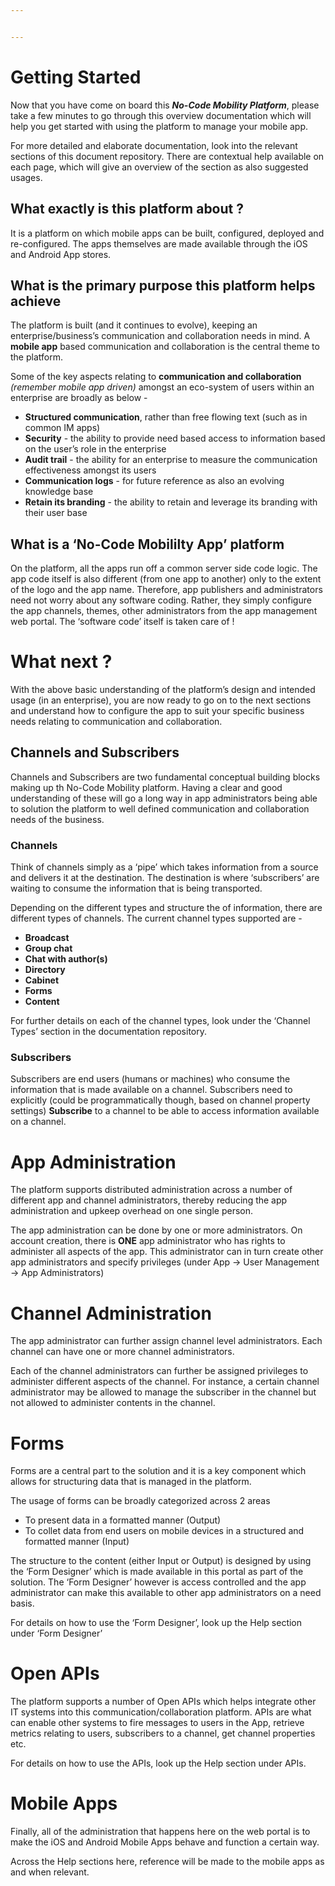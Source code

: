 ```yaml
---


---
```


<h1 id="getting-started">Getting Started</h1>
<p>Now that you have come on board this <em><strong>No-Code Mobility Platform</strong></em>, please take a few minutes to go through this overview documentation which will help you get started with using the platform to manage your mobile app.</p>
<p>For more detailed and elaborate documentation, look into the relevant sections of this document repository. There are contextual help available on each page, which will give an overview of the section as also suggested usages.</p>
<h2 id="what-exactly-is-this-platform-about-">What exactly is this platform about ?</h2>
<p>It is a platform on which mobile apps can be built, configured, deployed and re-configured. The apps themselves are made available through the iOS and Android App stores.</p>
<h2 id="what-is-the-primary-purpose-this-platform-helps-achieve">What is the primary purpose this platform helps achieve</h2>
<p>The platform is built (and it continues to evolve), keeping an enterprise/business’s communication and collaboration needs in mind. A <strong>mobile app</strong> based communication and collaboration is the central theme to the platform.</p>
<p>Some of the key aspects relating to <strong>communication and collaboration</strong> <em>(remember mobile app driven)</em> amongst an eco-system of users within an enterprise are broadly as below -</p>
<ul>
<li><strong>Structured communication</strong>, rather than free flowing text (such as in common IM apps)</li>
<li><strong>Security</strong> - the ability to provide need based access to information based on the user’s role in the enterprise</li>
<li><strong>Audit trail</strong> - the ability for an enterprise to measure the communication effectiveness amongst its users</li>
<li><strong>Communication logs</strong> - for future reference as also an evolving knowledge base</li>
<li><strong>Retain its branding</strong> - the ability to retain and leverage its branding with their user base</li>
</ul>
<h2 id="what-is-a-no-code-mobililty-app-platform">What is a ‘No-Code Mobililty App’ platform</h2>
<p>On the platform, all the apps run off a common server side code logic. The app code itself is also different (from one app to another) only to the extent of the logo and the app name. Therefore, app publishers and administrators need not worry about any software coding. Rather, they simply configure the app channels, themes, other administrators from the app management web portal. The ‘software code’ itself is taken care of !</p>
<h1 id="what-next-">What next ?</h1>
<p>With the above basic understanding of the platform’s design and intended usage (in an enterprise), you are now ready to go on to the next sections and understand how to configure the app to suit your specific business needs relating to communication and collaboration.</p>
<h2 id="channels-and-subscribers">Channels and Subscribers</h2>
<p>Channels and Subscribers are two fundamental conceptual building blocks making up th No-Code Mobility platform. Having a clear and good understanding of these will go a long way in app administrators being able to solution the platform to well defined communication and collaboration needs of the business.</p>
<h3 id="channels">Channels</h3>
<p>Think of channels simply as a ‘pipe’ which takes information from a source and delivers it at the destination. The destination is where ‘subscribers’ are waiting to consume the information that is being transported.</p>
<p>Depending on the different types and structure the of information, there are different types of channels. The current channel types supported are -</p>
<ul>
<li><strong>Broadcast</strong></li>
<li><strong>Group chat</strong></li>
<li><strong>Chat with author(s)</strong></li>
<li><strong>Directory</strong></li>
<li><strong>Cabinet</strong></li>
<li><strong>Forms</strong></li>
<li><strong>Content</strong></li>
</ul>
<p>For further details on each of the channel types, look under the ‘Channel Types’ section in the documentation repository.</p>
<h3 id="subscribers">Subscribers</h3>
<p>Subscribers are end users (humans or machines) who consume the information that is made available on a channel. Subscribers need to explicitly (could be programmatically though, based on channel property settings) <strong>Subscribe</strong> to a channel to be able to access information available on a channel.</p>
<h1 id="app-administration">App Administration</h1>
<p>The platform supports distributed administration across a number of different app and channel administrators, thereby reducing the app administration and upkeep overhead on one single person.</p>
<p>The app administration can be done by one or more administrators. On account creation, there is <strong>ONE</strong> app administrator who has rights to administer all aspects of the app. This administrator can in turn create other app administrators and specify privileges (under App -&gt; User Management -&gt; App Administrators)</p>
<h1 id="channel-administration">Channel Administration</h1>
<p>The app administrator can further assign channel level administrators. Each channel can have one or more channel administrators.</p>
<p>Each of the channel administrators can further be assigned privileges to administer different aspects of the channel. For instance, a certain channel administrator may be allowed to manage the subscriber in the channel but not allowed to administer contents in the channel.</p>
<h1 id="forms">Forms</h1>
<p>Forms are a central part to the solution and it is a key component which allows for structuring data that is managed in the platform.</p>
<p>The usage of forms can be broadly categorized across 2 areas</p>
<ul>
<li>To present data in a formatted manner (Output)</li>
<li>To collet data from end users on mobile devices in a structured and formatted manner (Input)</li>
</ul>
<p>The structure to the content (either Input or Output) is designed by using the ‘Form Designer’ which is made available in this portal as part of the solution. The ‘Form Designer’ however is access controlled and the app administrator can make this available to other app administrators on a need basis.</p>
<p>For details on how to use the ‘Form Designer’, look up the Help section under ‘Form Designer’</p>
<h1 id="open-apis">Open APIs</h1>
<p>The platform supports a number of Open APIs which helps integrate other IT systems into this communication/collaboration platform. APIs are what can enable other systems to fire messages to users in the App, retrieve metrics relating to users, subscribers to a channel, get channel properties etc.</p>
<p>For details on how to use the APIs, look up the Help section under APIs.</p>
<h1 id="mobile-apps">Mobile Apps</h1>
<p>Finally, all of the administration that happens here on the web portal is to make the iOS and Android Mobile Apps behave and function a certain way.</p>
<p>Across the Help sections here, reference will be made to the mobile apps as and when relevant.</p>

